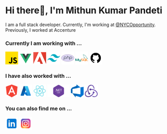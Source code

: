 <h1 align="left">Hi there👋, I'm Mithun Kumar Pandeti</h1>
<p align="left">I am a full stack developer. Currently, I'm working at <a href="https://github.com/NYCOpportunity">@NYCOpportunity</a>. Previously, I worked at Accenture</p>

<h3>Currently I am working with ...</h3>

<p align="left">
  <a href="https://developer.mozilla.org/en-US/docs/Web/JavaScript" target="_blank" rel="noreferrer"> <img src="./Icons/js_icon.png" alt="javascript" width="40" height="40"/></a>
  <a href="https://vuejs.org/" target="_blank" rel="noreferrer"> <img src="./Icons/vuejs-icon.png" alt="vuejs" width="40" height="40"/></a>
  <a href="https://business.adobe.com/products/experience-manager/sites/aem-sites.html" target="_blank" rel="noreferrer"> <img src="./Icons/aem-logo.png" alt="aem" width="40" height="40"/></a>
  <a href="https://tailwindcss.com/" target="_blank" rel="noreferrer"> <img src="./Icons/tailwind-css-icon.png" alt="tailwind" width="40" height="40"/></a>
  <a href="https://www.php.net" target="_blank" rel="noreferrer"> <img src="./Icons/php-icon.png" alt="php" width="40" height="40"/></a>
  <a href="https://www.mysql.com/" target="_blank" rel="noreferrer"> <img src="./Icons/mysql-icon.png" alt="mysql" width="40" height="40"/></a>
  <a href="https://github.com/" target="_blank" rel="noreferrer"> <img src="./Icons/github-icon.png" alt="github" width="40" height="40"/></a>
</p>

<h3>I have also worked with ...</h3>

<p align="left"> 
  <a href="https://angular.io" target="_blank" rel="noreferrer"> <img src="./Icons/angular-icon.png" alt="angular" width="40" height="40"/></a>
  <a href="https://azure.microsoft.com/en-in/" target="_blank" rel="noreferrer"> <img src="./Icons/azure-icon.png" alt="azure" width="40" height="40"/></a>
  <a href="https://reactjs.org/" target="_blank" rel="noreferrer"> <img src="./Icons/react-js-icon.png" alt="react" width="40" height="40"/></a>
  <a href="https://learn.microsoft.com/en-us/aspnet/core/getting-started/" target="_blank" rel="noreferrer"> <img src="./Icons/dotnet-icon.png" alt="Dotnetcore" width="70" height="40"/></a>
  <a href="https://azure.microsoft.com/en-us/products/devops" target="_blank" rel="noreferrer"> <img src="./Icons/AzDo-icon.png" alt="AzDo" width="40" height="40"/></a>
  <a href="https://redux.js.org/" target="_blank" rel="noreferrer"> <img src="./Icons/redux-logo.png" alt="redux" width="40" height="40"/></a>
</p>

<h3>You can also find me on ...</h3>

<p align="left">
  <a href="https://linkedin.com/in/mithunkumarpandeti" target="blank"><img align="center" src="./Icons/linkedin-logo.png" alt="mithunkumarpandeti" height="40" width="40" /></a>
  <a href="https://instagram.com/mithunkumar_pandeti" target="blank"><img align="center" src="./Icons/instagram-logo.png" alt="mithunkumarpandeti" height="40" width="40" /></a>
</p>
